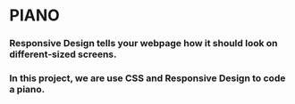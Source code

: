 # PIANO

### Responsive Design tells your webpage how it should look on different-sized screens.

### In this project, we are use CSS and Responsive Design to code a piano.